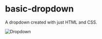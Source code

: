 # basic-dropdown

A dropdown created with just HTML and CSS.

![Dropdown](https://github.com/kahasan/basic-dropdown/blob/master/repo.gif)
